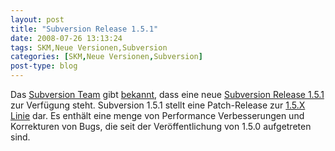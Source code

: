 ```yaml
---
layout: post
title: "Subversion Release 1.5.1"
date: 2008-07-26 13:13:24
tags: SKM,Neue Versionen,Subversion
categories: [SKM,Neue Versionen,Subversion]
post-type: blog
---
```

Das [Subversion Team](http://subversion.tigris.org "Subversion Team") gibt 
[bekannt](http://subversion.tigris.org/servlets/ReadMsg?list=users&msgNo=80427 "bekannt"), dass eine neue 
[Subversion Release 1.5.1](http://svn.collab.net/repos/svn/tags/1.5.1/CHANGES "Subversion Release 1.5.1") zur Verfügung steht. 
Subversion 1.5.1 stellt eine Patch-Release zur [1.5.X Linie](http://subversion.tigris.org/svn_1.5_releasenotes.html "1.5.X Linie") dar. 
Es enthält eine menge von Performance Verbesserungen und Korrekturen von Bugs, die seit der Veröffentlichung von 1.5.0 aufgetreten sind.
